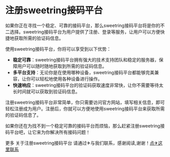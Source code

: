 # 注册sweetring接码平台

如果你正在寻找一个稳定、可靠的接码平台，那么sweetring接码平台将是你的不二选择。sweetring接码平台为用户提供了注册、登录等服务，让用户可以方便快捷地获取所需的验证码信息。

使用sweetring接码平台，你将可以享受到以下优势：
- **稳定可靠**：sweetring接码平台拥有强大的技术支持团队和稳定的服务器，保障用户可以随时随地获取到所需的验证码信息。
- **多平台支持**：无论你是在使用哪种设备，sweetring接码平台都能够完美兼容，让你可以轻松地使用各种设备进行操作。
- **快速响应**：sweetring接码平台的验证码获取速度非常快，让你不需要等待太长时间就可以获取到验证码信息。

注册sweetring接码平台非常简单，你只需要访问官方网站，填写相关信息，即可轻松注册成为用户。注册后，你就可以方便地使用sweetring接码平台来获取所需的验证码信息了。

如果你还在为找不到一个稳定可靠的接码平台而烦恼，那么赶紧注册sweetring接码平台吧，让它来为你解决所有接码问题！

更多 关于注册sweetring接码平台 请通过✈与我们联系，感谢阅读,谢谢！[点✈这里联系](https://ss.k02.cc)